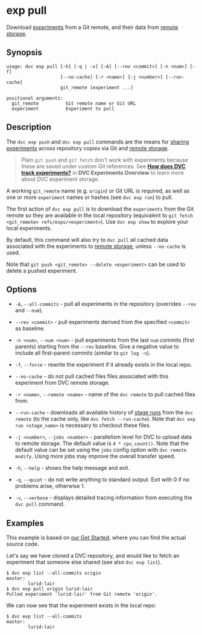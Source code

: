 # exp pull

Download [experiments](/doc/command-reference/exp) from a Git remote, and their
data from [remote storage].

[remote storage]: /doc/user-guide/data-management/remote-storage

## Synopsis

```usage
usage: dvc exp pull [-h] [-q | -v] [-A] [--rev <commit>] [-n <num>] [-f]
                    [--no-cache] [-r <name>] [-j <number>] [--run-cache]
                    git_remote [experiment ...]

positional arguments:
  git_remote          Git remote name or Git URL
  experiment          Experiment to pull
```

## Description

The `dvc exp push` and `dvc exp pull` commands are the means for [sharing
experiments] across <abbr>repository</abbr> copies via Git and [remote storage].

[sharing experiments]: /doc/user-guide/experiment-management/sharing-experiments

> Plain `git push` and `git fetch` don't work with experiments because these are
> saved under custom Git references. See
> [**How does DVC track experiments?**](/doc/user-guide/experiment-management#how-does-dvc-track-experiments)
> in **DVC Experiments Overview** to learn more about DVC experiment storage.

A working `git_remote` name (e.g. `origin`) or Git URL is required, as well as
one or more `experiment` names or hashes (see `dvc exp run`) to pull.

The first action of `dvc exp pull` is to download the `experiments` from the Git
remote so they are available in the local repository (equivalent to
`git fetch <git_remote> refs/exps/<experiment>`). Use `dvc exp show` to explore
your local experiments.

By default, this command will also try to `dvc pull` all <abbr>cached</abbr>
data associated with the experiments to [remote storage], unless `--no-cache` is
used.

<admon type="tip">

Note that `git push <git_remote> --delete <experiment>` can be used to delete a
pushed experiment.

</admon>

## Options

- `-A`, `--all-commits` - pull all experiments in the repository (overrides
  `--rev` and `--num`).

- `--rev <commit>` - pull experiments derived from the specified `<commit>` as
  baseline.

- `-n <num>`, `--num <num>` - pull experiments from the last `num` commits
  (first parents) starting from the `--rev` baseline. Give a negative value to
  include all first-parent commits (similar to `git log -n`).

- `-f`, `--force` - rewrite the experiment if it already exists in the local
  repo.

- `--no-cache` - do not pull cached files files associated with this experiment
  from DVC remote storage.

- `-r <name>`, `--remote <name>` - name of the `dvc remote` to pull cached files
  from.

- `--run-cache` - downloads all available history of [stage runs] from the
  `dvc remote` (to the cache only, like `dvc fetch --run-cache`). Note that
  `dvc exp run <stage_name>` is necessary to checkout these files.

- `-j <number>`, `--jobs <number>` - parallelism level for DVC to upload data to
  remote storage. The default value is `4 * cpu_count()`. Note that the default
  value can be set using the `jobs` config option with `dvc remote modify`.
  Using more jobs may improve the overall transfer speed.

- `-h`, `--help` - shows the help message and exit.

- `-q`, `--quiet` - do not write anything to standard output. Exit with 0 if no
  problems arise, otherwise 1.

- `-v`, `--verbose` - displays detailed tracing information from executing the
  `dvc pull` command.

[stage runs]: /doc/user-guide/project-structure/internal-files#run-cache

## Examples

<admon type="info">

This example is based on [our Get Started], where you can find the actual source
code.

[our get started]: /doc/start/experiments

</admon>

Let's say we have cloned a DVC repository, and would like to fetch an experiment
that someone else shared (see also `dvc exp list`).

```cli
$ dvc exp list --all-commits origin
master:
        lurid-lair
$ dvc exp pull origin lurid-lair
Pulled experiment 'lurid-lair' from Git remote 'origin'.
```

We can now see that the experiment exists in the local repo:

```cli
$ dvc exp list --all-commits
master:
        lurid-lair
```
